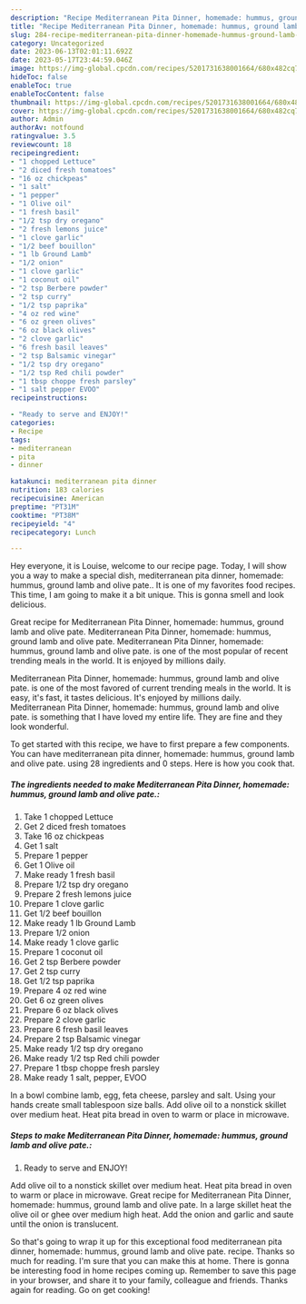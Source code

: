 ```yaml
---
description: "Recipe Mediterranean Pita Dinner, homemade: hummus, ground lamb and olive pate. the Very Delicious"
title: "Recipe Mediterranean Pita Dinner, homemade: hummus, ground lamb and olive pate. the Very Delicious"
slug: 284-recipe-mediterranean-pita-dinner-homemade-hummus-ground-lamb-and-olive-pate-the-very-delicious
category: Uncategorized
date: 2023-06-13T02:01:11.692Z
date: 2023-05-17T23:44:59.046Z
image: https://img-global.cpcdn.com/recipes/5201731638001664/680x482cq70/mediterranean-pita-dinner-homemade-hummus-ground-lamb-and-olive-pate-recipe-main-photo.jpg
hideToc: false
enableToc: true
enableTocContent: false
thumbnail: https://img-global.cpcdn.com/recipes/5201731638001664/680x482cq70/mediterranean-pita-dinner-homemade-hummus-ground-lamb-and-olive-pate-recipe-main-photo.jpg
cover: https://img-global.cpcdn.com/recipes/5201731638001664/680x482cq70/mediterranean-pita-dinner-homemade-hummus-ground-lamb-and-olive-pate-recipe-main-photo.jpg
author: Admin
authorAv: notfound
ratingvalue: 3.5
reviewcount: 18
recipeingredient:
- "1 chopped Lettuce"
- "2 diced fresh tomatoes"
- "16 oz chickpeas"
- "1 salt"
- "1 pepper"
- "1 Olive oil"
- "1 fresh basil"
- "1/2 tsp dry oregano"
- "2 fresh lemons juice"
- "1 clove garlic"
- "1/2 beef bouillon"
- "1 lb Ground Lamb"
- "1/2 onion"
- "1 clove garlic"
- "1 coconut oil"
- "2 tsp Berbere powder"
- "2 tsp curry"
- "1/2 tsp paprika"
- "4 oz red wine"
- "6 oz green olives"
- "6 oz black olives"
- "2 clove garlic"
- "6 fresh basil leaves"
- "2 tsp Balsamic vinegar"
- "1/2 tsp dry oregano"
- "1/2 tsp Red chili powder"
- "1 tbsp choppe fresh parsley"
- "1 salt pepper EVOO"
recipeinstructions:

- "Ready to serve and ENJOY!"
categories:
- Recipe
tags:
- mediterranean
- pita
- dinner

katakunci: mediterranean pita dinner 
nutrition: 183 calories
recipecuisine: American
preptime: "PT31M"
cooktime: "PT38M"
recipeyield: "4"
recipecategory: Lunch

---
```



Hey everyone, it is Louise, welcome to our recipe page. Today, I will show you a way to make a special dish, mediterranean pita dinner, homemade: hummus, ground lamb and olive pate.. It is one of my favorites food recipes. This time, I am going to make it a bit unique. This is gonna smell and look delicious.

Great recipe for Mediterranean Pita Dinner, homemade: hummus, ground lamb and olive pate. Mediterranean Pita Dinner, homemade: hummus, ground lamb and olive pate. Mediterranean Pita Dinner, homemade: hummus, ground lamb and olive pate. is one of the most popular of recent trending meals in the world. It is enjoyed by millions daily.

Mediterranean Pita Dinner, homemade: hummus, ground lamb and olive pate. is one of the most favored of current trending meals in the world. It is easy, it's fast, it tastes delicious. It's enjoyed by millions daily. Mediterranean Pita Dinner, homemade: hummus, ground lamb and olive pate. is something that I have loved my entire life. They are fine and they look wonderful.


To get started with this recipe, we have to first prepare a few components. You can have mediterranean pita dinner, homemade: hummus, ground lamb and olive pate. using 28 ingredients and 0 steps. Here is how you cook that.

<!--inarticleads1-->

##### The ingredients needed to make Mediterranean Pita Dinner, homemade: hummus, ground lamb and olive pate.:

1. Take 1 chopped Lettuce
1. Get 2 diced fresh tomatoes
1. Take 16 oz chickpeas
1. Get 1 salt
1. Prepare 1 pepper
1. Get 1 Olive oil
1. Make ready 1 fresh basil
1. Prepare 1/2 tsp dry oregano
1. Prepare 2 fresh lemons juice
1. Prepare 1 clove garlic
1. Get 1/2 beef bouillon
1. Make ready 1 lb Ground Lamb
1. Prepare 1/2 onion
1. Make ready 1 clove garlic
1. Prepare 1 coconut oil
1. Get 2 tsp Berbere powder
1. Get 2 tsp curry
1. Get 1/2 tsp paprika
1. Prepare 4 oz red wine
1. Get 6 oz green olives
1. Prepare 6 oz black olives
1. Prepare 2 clove garlic
1. Prepare 6 fresh basil leaves
1. Prepare 2 tsp Balsamic vinegar
1. Make ready 1/2 tsp dry oregano
1. Make ready 1/2 tsp Red chili powder
1. Prepare 1 tbsp choppe fresh parsley
1. Make ready 1 salt, pepper, EVOO


In a bowl combine lamb, egg, feta cheese, parsley and salt. Using your hands create small tablespoon size balls. Add olive oil to a nonstick skillet over medium heat. Heat pita bread in oven to warm or place in microwave. 

<!--inarticleads2-->

##### Steps to make Mediterranean Pita Dinner, homemade: hummus, ground lamb and olive pate.:


1. Ready to serve and ENJOY!

Add olive oil to a nonstick skillet over medium heat. Heat pita bread in oven to warm or place in microwave. Great recipe for Mediterranean Pita Dinner, homemade: hummus, ground lamb and olive pate. In a large skillet heat the olive oil or ghee over medium high heat. Add the onion and garlic and saute until the onion is translucent. 

So that's going to wrap it up for this exceptional food mediterranean pita dinner, homemade: hummus, ground lamb and olive pate. recipe. Thanks so much for reading. I'm sure that you can make this at home. There is gonna be interesting food in home recipes coming up. Remember to save this page in your browser, and share it to your family, colleague and friends. Thanks again for reading. Go on get cooking!
